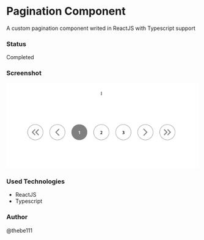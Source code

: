 # Pagination Component

A custom pagination component writed in ReactJS with Typescript support

### Status

Completed

### Screenshot

![Pagination Component Screenshot](./.assets/pagination_component.png)

### Used Technologies

- ReactJS
- Typescript

### Author

@thebe111
